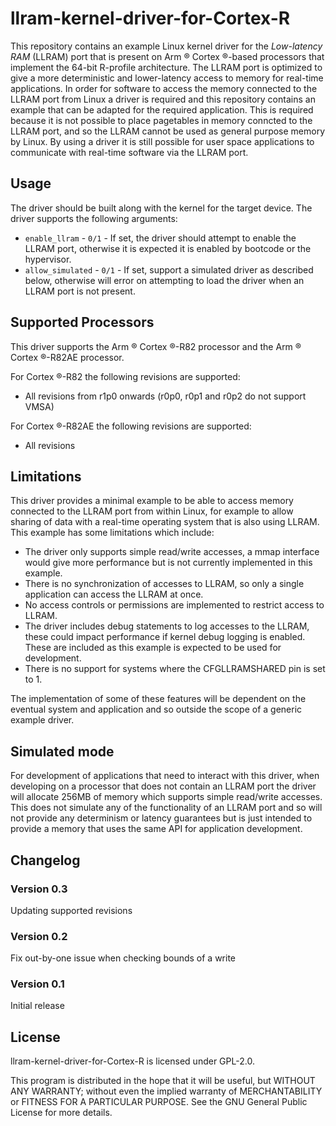 # llram-kernel-driver-for-Cortex-R

This repository contains an example Linux kernel driver for the _Low-latency RAM_ (LLRAM) port that is present on Arm :registered: Cortex :registered:-based processors that implement the 64-bit R-profile architecture. The LLRAM port is optimized to give a more deterministic and lower-latency access to memory for real-time applications. In order for software to access the memory connected to the LLRAM port from Linux a driver is required and this repository contains an example that can be adapted for the required application. This is required because it is not possible to place pagetables in memory conncted to the LLRAM port, and so the LLRAM cannot be used as general purpose memory by Linux. By using a driver it is still possible for user space applications to communicate with real-time software via the LLRAM port.

## Usage

The driver should be built along with the kernel for the target device. The driver supports the following arguments:

- `enable_llram` - `0/1` - If set, the driver should attempt to enable the LLRAM port, otherwise it is expected it is enabled by bootcode or the hypervisor.
- `allow_simulated` - `0/1` - If set, support a simulated driver as described below, otherwise will error on attempting to load the driver when an LLRAM port is not present.

## Supported Processors

This driver supports the Arm :registered: Cortex :registered:-R82 processor and the Arm :registered: Cortex :registered:-R82AE processor.

For Cortex :registered:-R82 the following revisions are supported:

- All revisions from r1p0 onwards (r0p0, r0p1 and r0p2 do not support VMSA)

For Cortex :registered:-R82AE the following revisions are supported:

- All revisions

## Limitations

This driver provides a minimal example to be able to access memory connected to the LLRAM port from within Linux, for example to allow sharing of data with a real-time operating system that is also using LLRAM. This example has some limitations which include:

- The driver only supports simple read/write accesses, a mmap interface would give more performance but is not currently implemented in this example.
- There is no synchronization of accesses to LLRAM, so only a single application can access the LLRAM at once.
- No access controls or permissions are implemented to restrict access to LLRAM.
- The driver includes debug statements to log accesses to the LLRAM, these could impact performance if kernel debug logging is enabled. These are included as this example is expected to be used for development.
- There is no support for systems where the CFGLLRAMSHARED pin is set to 1.

The implementation of some of these features will be dependent on the eventual system and application and so outside the scope of a generic example driver.

## Simulated mode

For development of applications that need to interact with this driver, when developing on a processor that does not contain an LLRAM port the driver will allocate 256MB of memory which supports simple read/write accesses.
This does not simulate any of the functionality of an LLRAM port and so will not provide any determinism or latency guarantees but is just intended to provide a memory that uses the same API for application development.

## Changelog

### Version 0.3
Updating supported revisions

### Version 0.2
Fix out-by-one issue when checking bounds of a write

### Version 0.1
Initial release

## License

llram-kernel-driver-for-Cortex-R is licensed under GPL-2.0.

This program is distributed in the hope that it will be useful, but WITHOUT ANY WARRANTY; without even the implied warranty of MERCHANTABILITY or FITNESS FOR A PARTICULAR PURPOSE.  See the GNU General Public License for more details.
